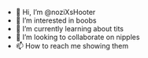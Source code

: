 - 👋 Hi, I’m @noziXsHooter
- 👀 I’m interested in boobs
- 🌱 I’m currently learning about tits
- 💞️ I’m looking to collaborate on nipples
- 📫 How to reach me showing them

<!---
noziXsHooter/noziXsHooter is a ✨ special ✨ repository because its `README.md` (this file) appears on your GitHub profile.
You can click the Preview link to take a look at your changes.
--->
